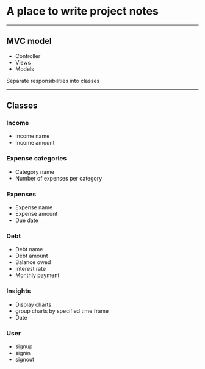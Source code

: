 # A place to write project notes 
****
## MVC model 
- Controller
- Views 
- Models 

Separate responsibilities into classes 

****
## Classes 
### Income 
- Income name 
- Income amount 

### Expense categories 
- Category name 
- Number of expenses per category 

### Expenses 
- Expense name 
- Expense amount 
- Due date 

### Debt 
- Debt name 
- Debt amount 
- Balance owed 
- Interest rate 
- Monthly payment 

### Insights 
- Display charts 
- group charts by specified time frame 
- Date 


### User 
- signup
- signin 
- signout